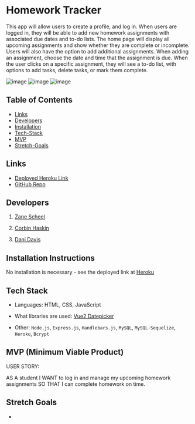 # Homework Tracker

This app will allow users to create a profile, and log in. When users are logged in, they will be able to add new homework assignments with associated due dates and to-do lists. The home page will display all upcoming assignments and show whether they are complete or incomplete. Users will also have the option to add additional assignments. When adding an assignment, choose the date and time that the assignment is due. When the user clicks on a specific assignment, they will see a to-do list, with options to add tasks, delete tasks, or mark them complete.

![image](https://github.com/DaniDelia253/homework-tracker/blob/main/public/images/loginPage_screenshot.PNG)
![image](https://github.com/DaniDelia253/homework-tracker/blob/main/public/images/createHW_screenshot.PNG)
![image](https://github.com/DaniDelia253/homework-tracker/blob/main/public/images/addTask_screenshot.PNG)

## Table of Contents

- [Links](#links)
- [Developers](#developers)
- [Installation](#installation)
- [Tech-Stack](#tech-stack)
- [MVP](#mvp)
- [Stretch-Goals](#stretch-goals)

## Links

- [Deployed Heroku Link](https://quiet-island-37482.herokuapp.com/login)
- [GitHub Repo](https://github.com/DaniDelia253/homework-tracker)

## Developers

1. [Zane Scheel](https://github.com/DerpVoltz)

2. [Corbin Haskin](https://github.com/CHaskin91)

3. [Dani Davis](https://github.com/DaniDelia253)

## Installation Instructions

No installation is necessary - see the deployed link at [Heroku](https://quiet-island-37482.herokuapp.com/login)

## Tech Stack

- Languages: HTML, CSS, JavaScript

- What libraries are used: [Vue2 Datepicker](https://www.npmjs.com/package/vue2-datepicker)

- Other: `Node.js`, `Express.js`, `Handlebars.js`, `MySQL`, `MySQL-Sequelize`, `Heroku`, `Bcrypt`

## MVP (Minimum Viable Product)

USER STORY:

AS A student
I WANT to log in and manage my upcoming homework assignments
SO THAT I can complete homework on time.

## Stretch Goals

-

